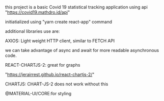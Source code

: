 this project is a basic Covid 19 statistical tracking application
using api "https://covid19.mathdro.id/api"

initiatialized using "yarn create react-app" command

additional libraries use are: 


AXIOS:
Light weight HTTP client, similar to FETCH API

we can take advantage of async and await for more readable asynchronous code. 



REACT-CHARTJS-2:
great for graphs

"https://jerairrest.github.io/react-chartjs-2/"



CHARTJS:
CHART-JS-2 does not work without this 



@MATERIAL-UI/CORE:for styling
